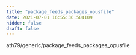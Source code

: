 ```yaml
---
title: "package_feeds_packages_opusfile"
date: 2021-07-01 16:55:36.504109
hidden: false
draft: false
---
```


ath79/generic/package_feeds_packages_opusfile

